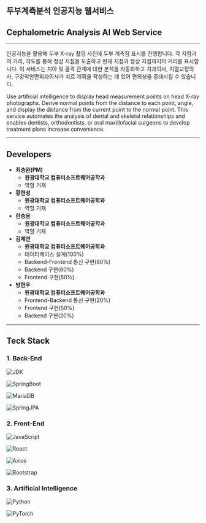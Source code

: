 ## 두부계측분석 인공지능 웹서비스
## Cephalometric Analysis AI Web Service

---

인공지능을 활용해 두부 X-ray 촬영 사진에 두부 계측점 표시를 진행합니다.
각 지점과의 거리, 각도를 통해 정상 지점을 도출하고 현재 지점과 정상 지점까지의 거리를 표시합니다.
이 서비스는 치아 및 골격 관계에 대한 분석을 자동화하고 치과의사, 치열교정의사, 구강악안면외과의사가 치료 계획을 작성하는 데 있어 
편의성을 증대시킬 수 있습니다.

Use artificial intelligence to display head measurement points on head X-ray photographs.
Derive normal points from the distance to each point, angle, and display the distance from the current point to the normal point.
This service automates the analysis of dental and skeletal relationships and enables dentists, orthodontists, or oral maxillofacial surgeons to develop treatment plans
Increase convenience.

---

## Developers

* **최승완(PM)**
  * **원광대학교 컴퓨터소프트웨어공학과**
  * 역할 기재
* **황현성**
  * **원광대학교 컴퓨터소프트웨어공학과**
  * 역할 기재
* **한승용**
  * **원광대학교 컴퓨터소프트웨어공학과**
  * 역할 기재
* **김제연**
  * **원광대학교 컴퓨터소프트웨어공학과**
  * 데이터베이스 설계(100%)
  * Backend-Frontend 통신 구현(80%)
  * Backend 구현(80%)
  * Frontend 구현(50%)
* **방현우**
  * **원광대학교 컴퓨터소프트웨어공학과**
  * Frontend-Backend 통신 구현(20%)
  * Frontend 구현(50%)
  * Backend 구현(20%)

---

## Teck Stack

### 1. Back-End

![JDK](https://img.shields.io/badge/OpenJDK-17-437291?logo=openjdk)

![SpringBoot](https://img.shields.io/badge/Spring_Boot-3.1.4-6DB33F?logo=springboot)

![MariaDB](https://img.shields.io/badge/MariaDB-15.1-003545?logo=mariadb)

![SpringJPA](https://img.shields.io/badge/Hibernate-59666C?logo=hibernate)

### 2. Front-End

![JavaScript](https://img.shields.io/badge/JavaScript-ESNext-F7DF1E?logo=javascript)

![React](https://img.shields.io/badge/React-18.2.0-61DAFB?logo=react)

![Axios](https://img.shields.io/badge/Axios-1.5.1-5A29E4?logo=axios)

![Bootstrap](https://img.shields.io/badge/Bootstrap-5.3.2-7952B3?logo=bootstrap)


### 3. Artificial Intelligence

![Python](https://img.shields.io/badge/Python-3.8-3776AB?logo=python)

![PyTorch](https://img.shields.io/badge/PyTorch-2.1.0-EE4C2C?logo=pytorch)


